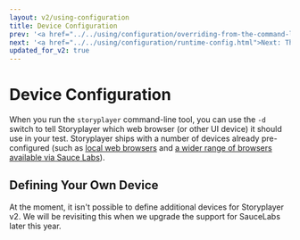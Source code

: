 ```yaml
---
layout: v2/using-configuration
title: Device Configuration
prev: '<a href="../../using/configuration/overriding-from-the-command-line.html">Prev: Overriding From The Command-Line</a>'
next: '<a href="../../using/configuration/runtime-config.html">Next: The Runtime Configuration</a>'
updated_for_v2: true
---
```


# Device Configuration

When you run the `storyplayer` command-line tool, you can use the `-d` switch to tell Storyplayer which web browser (or other UI device) it should use in your test.  Storyplayer ships with a number of devices already pre-configured (such as [local web browsers](../devices/localbrowsers.html) and [a wider range of browsers available via Sauce Labs](../devices/saucelabs.html)).

## Defining Your Own Device

At the moment, it isn't possible to define additional devices for Storyplayer v2. We will be revisiting this when we upgrade the support for SauceLabs later this year.
